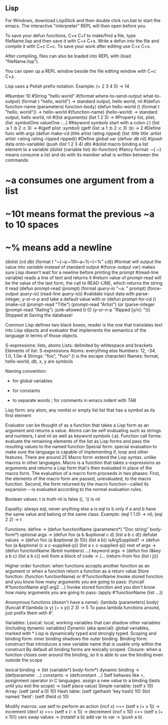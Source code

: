 ## Lisp 

For Windows, download LispStick and then double click run.bat to start the
emacs. The interactive "interpreter" REPL will then open before you.

To save your defun functions, C+x C+f to make/find a file, type fileName.lisp and
then save it with C+x C+s. Write a defun into the file and compile it with C+c C+c.
To save your work after editing use C+x C+s.

After compiling, files can also be loaded into REPL with
(load "fileName.lisp").

You can open up a REPL window beside the file editing window with C+c C+z.

Lisp uses a Polish prefix notation. Example: (+ 2 3 4 5) -> 14

#Number
10
#String
"hello world"
#(format where-to-send-output what-to-output)
(format t "hello, world") -> standard output, hello world, nil
#(defun function-name (parameters) function-body)
(defun hello-world () (format t "hello, world")) -> hello-world
#(function-name)
(hello-world) -> standard output, hello world, nil
#(list arguments)
(list 1 2 3) ->
#Property list, plist, (list :symbolOne valueOne :...)
#Keyword symbols start with a colon (:)
(list :a 1 :b 2 :c 3) -> 
#(getf plist :symbol)
(getf (list :a 1 :b 2 :c 3) :b) -> 2
#Define func with args
(defun make-cd (title artist rating ripped)
  (list :title title :artist artist :rating rating :ripped ripped))
#Define global var
(defvar *db* nil)
#(push data onto-variable)
(push (list 1 2 3 4) *db*)
#dolist macro binding a list element to a variable (dolist (variable list) do-function)
#fancy format: ~{ ~} means consume a list and do with its member what is written between the commands
#              ~a consumes one argument from a list
#              ~10t means format the previous ~a to 10 spaces
#              ~% means add a newline
(dolist (cd *db*)
  (format t "~{~a:~10t~a~%~}~%" cd))
#format will output the value into *variable* instead of standard output
#(force-output var) makes sure Lisp doesn't wait for a newline before printing the prompt
#(read-line variable) reads a line of text and returns it
#return value of prompt-read will be the value of the last form, the call to READ-LINE, which returns the string it read
(defun prompt-read (prompt)
  (format *query-io* "~a: " prompt)
  (force-output *query-io*)
  (read-line *query-io*))
#validate input data with parse-integer, y-or-n-p and take a default value with or
(defun prompt-for-cd ()
  (make-cd
    (prompt-read "Title")
    (prompt-read "Artist")
    (or (parse-integer (prompt-read "Rating") :junk-allowed t) 0)
    (y-or-n-p "Ripped [y/n]: ")))
Stopped at Saving the database!




Common Lisp defines two black boxes, reader is the one that translates
text into Lisp objects and evaluator that implements the semantics of the
language in terms of those objects.

S-expressions: lists, atoms
  Lists: delimited by whitespace and brackets
    Elements of list: S-expressions
  Atoms: everything else
    Numbers: 12, -34, 1.0, 1.0e-4
	Strings: "foo", "f\\oo" (\ is the escape character)
	Names: format, hello-world, *db*, x, y are symbols

Naming convention:
* for global variables
+ for constants
- to separate words
; for comments
in emacs indent with TAB

Lisp form: 
any atom, any nonlist or empty list
list that has a symbol as its first element
  
Evaluator can be thought of as a function that takes a Lisp form as an
argument and returns a value.
  Atoms can be self evaluating such as strings and numbers, t and nil as
  well as keyword symbols (:a).
  Function call forms: evaluate the remaining elements of the list as Lisp forms and pass the resulting values to the named function
  Special form: special evaluation to make sure the language is capable of implementing if, loop and other features. There are around 25 
  Macro form: extend the Lisp syntax, unlike macros in other languages.
  Macro is a function that takes s-expressions as arguments and returns a
  Lisp form that's then evaluated in place of the macro form. The
  evaluation of a macro form proceeds in two phases: First, the elements
  of the macro form are passed, unevaluated, to the macro function.
  Second, the form returned by the macro function--called its expansion
  --is evaluated according to the normal evaluation rules.
  
Boolean values:
t is truth
nil is false
(), '() is nil

Equality:
always eql, never anything else
a is eql to b only if a and b have the same value and belong ot the same class. Example: (eql 1 1.0) -> nil; (eql 2 2) ->  t

Functions:
define -> (defun functionName (parameters*) "Doc string" body-form*)
optional args -> (defun foo (a b &optional c d) (list a b c d))
defulat values -> (defun foo (a &optional (b 10)) (list a b))
isArgSupplied? -> (defun foo (a &optional (c a c-supplied-p)) (list a c c-supplied-p))
rest of args -> (defun functionName (&rest numbers) ...)
keyword args -> (defun foo (&key a b c) (list a b c))
exit from a block of code -> (... (return-from foo (list i j)))

Higher order function: when functions accepts another function as an argument or when a function return a function as a return value
Store function: (function functionName) or #'functionName
Invoke stored function and you know how many arguments you are going to pass: (funcall #'functionName arg1 arg2 ...)
Invoke stored function and you don't know how many arguments you are going to pass: (apply #'functionName (list ...))

Anonymous functions (doesn't have a name):
(lambda (parameters) body)
(funcall #'(lambda (x y) (+ x y)) 2 3) -> 5
To pass lambda functions around, just prefix them with #'.

Variables:
  Lexical: local, working variables that can shadow other variables (including dynamic variables)
  Dynamic (aka special): global variables, marked with *
Lisp is dynamically typed and strongly typed.
Scoping and binding form: inner binding shadows the outer binding.
Binding form: construct that introduces a new variable name that is usable only within the construct
 By default all binding forms are lexically scoped.
 Closure: when a function closes over around the binding, so it is able to use the binding even outside the scope

 lexical binding -> (let (variable*) body-form*)
 dynamic binding -> (defparameter ...)
 constants -> (defconstant ...)
Setf behaves like =, assignment operator in C languages.
 assign a new value to a binding (lasts until you exit the scope) -> (setf place value)
Simple variable:    (setf x 10) 
Array:              (setf (aref a 0) 10)
Hash table:         (setf (gethash 'key hash) 10)
Slot named 'field': (setf (field o) 10)

Modify macros: use setf to perform an action
(incf x)    === (setf x (+ x 1)) -> increment
(decf x)    === (setf x (- x 1)) -> decrement
(incf x 10) === (setf x (+ x 10))
vars swap values -> (rotatef a b)
add var to var -> (push a b)